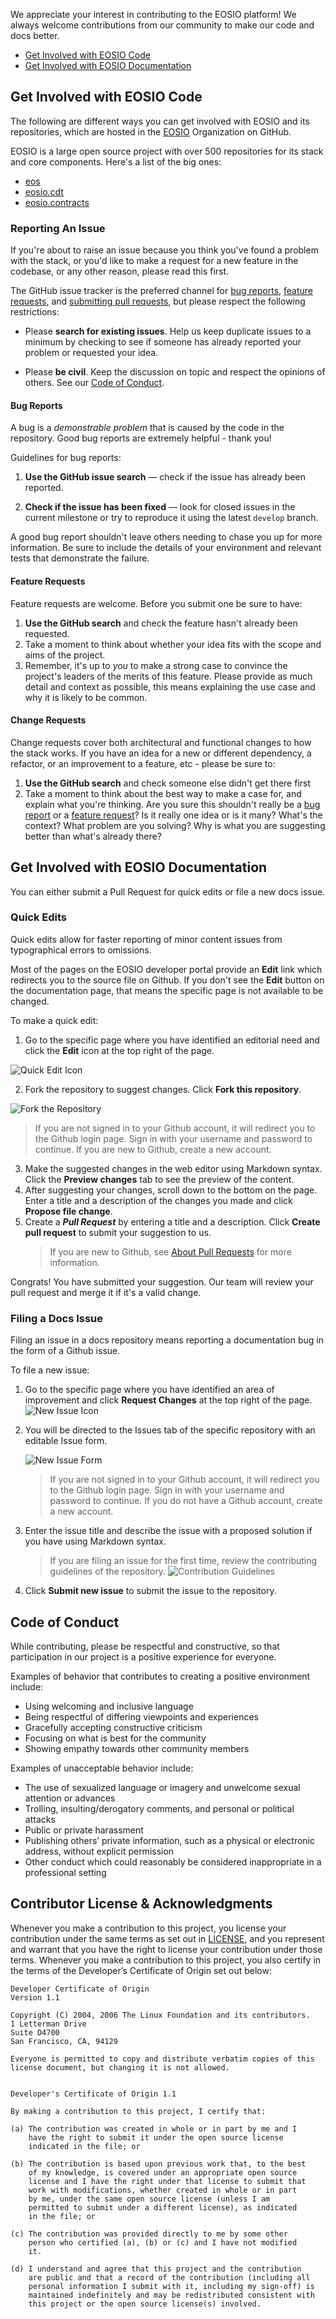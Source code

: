 We appreciate your interest in contributing to the EOSIO platform! We always welcome contributions from our community to make our code and docs better. 

* [Get Involved with EOSIO Code](#get-involved-with-eosio-code)
* [Get Involved with EOSIO Documentation](#get-involved-with-eosio-documentation)

## Get Involved with EOSIO Code

The following are different ways you can get involved with EOSIO and its repositories, which are hosted in the [EOSIO](https://github.com/EOSIO) Organization on GitHub. 

EOSIO is a large open source project with over 500 repositories for its stack and core components. Here's a list of the big ones:

* [eos](https://github.com/EOSIO/eos)
* [eosio.cdt](https://github.com/EOSIO/eosio.cdt)
* [eosio.contracts](https://github.com/EOSIO/eosio.contracts)

### Reporting An Issue
If you're about to raise an issue because you think you've found a problem with the stack, or you'd like to make a request for a new feature in the codebase, or any other reason, please read this first.

The GitHub issue tracker is the preferred channel for [bug reports](#bug-reports), [feature requests](#feature-requests), and [submitting pull requests](#submitting-pull-requests), but please respect the following restrictions:

* Please **search for existing issues**. Help us keep duplicate issues to a minimum by checking to see if someone has already reported your problem or requested your idea.

* Please **be civil**. Keep the discussion on topic and respect the opinions of others. See our [Code of Conduct](#code-of-conduct).

#### Bug Reports

A bug is a _demonstrable problem_ that is caused by the code in the repository. Good bug reports are extremely helpful - thank you!

Guidelines for bug reports:

1. **Use the GitHub issue search** &mdash; check if the issue has already been
   reported.

1. **Check if the issue has been fixed** &mdash; look for closed issues in the
   current milestone or try to reproduce it
   using the latest `develop` branch.

A good bug report shouldn't leave others needing to chase you up for more information. Be sure to include the details of your environment and relevant tests that demonstrate the failure.


#### Feature Requests

Feature requests are welcome. Before you submit one be sure to have:

1. **Use the GitHub search** and check the feature hasn't already been requested.
1. Take a moment to think about whether your idea fits with the scope and aims of the project.
1. Remember, it's up to *you* to make a strong case to convince the project's leaders of the merits of this feature. Please provide as much detail and context as possible, this means explaining the use case and why it is likely to be common.

#### Change Requests

Change requests cover both architectural and functional changes to how the stack works. If you have an idea for a new or different dependency, a refactor, or an improvement to a feature, etc - please be sure to:

1. **Use the GitHub search** and check someone else didn't get there first
1. Take a moment to think about the best way to make a case for, and explain what you're thinking. Are you sure this shouldn't really be
   a [bug report](#bug-reports) or a [feature request](#feature-requests)?  Is it really one idea or is it many? What's the context? What problem are you solving? Why is what you are suggesting better than what's already there?

## Get Involved with EOSIO Documentation 



You can either submit a Pull Request for quick edits or file a new docs issue.

### Quick Edits
Quick edits allow for faster reporting of minor content issues from typographical errors to omissions.

Most of the pages on the EOSIO developer portal provide an **Edit** link which redirects you to the source file on Github. If you don't see the **Edit** button on the documentation page, that means the specific page is not available to be changed.

To make a quick edit:


1. Go to the specific page where you have identified an editorial need and click the **Edit** icon at the top right of the page.

![Quick Edit Icon](./images/quick-edits-1.png)

2. Fork the repository to suggest changes. Click **Fork this repository**.

![Fork the Repository](./images/quick-edits-2.png)

> If you are not signed in to your Github account, it will redirect you to the Github login page. Sign in with your username and password to continue. If you are new to Github, create a new account.


3. Make the suggested changes in the web editor using Markdown syntax. Click the **Preview changes** tab to see the preview of the content.
4. After suggesting your changes, scroll down to the bottom on the page. Enter a title and a description of the changes you made and click **Propose file change**.
5. Create a ***Pull Request*** by entering a title and a description. Click **Create pull request** to submit your suggestion to us.
   > If you are new to Github, see [About Pull Requests](https://help.github.com/en/github/collaborating-with-issues-and-pull-requests/about-pull-requests) for more information.

Congrats! You have submitted your suggestion. Our team will review your pull request and merge it if it's a valid change.


### Filing a Docs Issue
Filing an issue in a docs repository means reporting a documentation bug in the form of a Github issue.

To file a new issue:

1. Go to the specific page where you have identified an area of improvement and click **Request Changes** at the top right of the page.
   ![New Issue Icon](./images/file-issues-1.png)
2. You will be directed to the Issues tab of the specific repository with an editable Issue form.

   ![New Issue Form](./images/file-issues-2.png)
   > If you are not signed in to your Github account, it will redirect you to the Github login page. Sign in with your username and password to continue. If you do not have a Github account, create a new account.
3. Enter the issue title and describe the issue with a proposed solution if you have using Markdown syntax.
   > If you are filing an issue for the first time, review the contributing guidelines of the repository.
   ![Contribution Guidelines](./images/file-issues-3.png)
4. Click **Submit new issue** to submit the issue to the repository.


## Code of Conduct

While contributing, please be respectful and constructive, so that participation in our project is a positive experience for everyone.

Examples of behavior that contributes to creating a positive environment include:
- Using welcoming and inclusive language
- Being respectful of differing viewpoints and experiences
- Gracefully accepting constructive criticism
- Focusing on what is best for the community
- Showing empathy towards other community members

Examples of unacceptable behavior include:
- The use of sexualized language or imagery and unwelcome sexual attention or advances
- Trolling, insulting/derogatory comments, and personal or political attacks
- Public or private harassment
- Publishing others’ private information, such as a physical or electronic address, without explicit permission
- Other conduct which could reasonably be considered inappropriate in a professional setting


## Contributor License & Acknowledgments

Whenever you make a contribution to this project, you license your contribution under the same terms as set out in [LICENSE](./LICENSE), and you represent and warrant that you have the right to license your contribution under those terms.  Whenever you make a contribution to this project, you also certify in the terms of the Developer’s Certificate of Origin set out below:

```
Developer Certificate of Origin
Version 1.1

Copyright (C) 2004, 2006 The Linux Foundation and its contributors.
1 Letterman Drive
Suite D4700
San Francisco, CA, 94129

Everyone is permitted to copy and distribute verbatim copies of this
license document, but changing it is not allowed.


Developer's Certificate of Origin 1.1

By making a contribution to this project, I certify that:

(a) The contribution was created in whole or in part by me and I
    have the right to submit it under the open source license
    indicated in the file; or

(b) The contribution is based upon previous work that, to the best
    of my knowledge, is covered under an appropriate open source
    license and I have the right under that license to submit that
    work with modifications, whether created in whole or in part
    by me, under the same open source license (unless I am
    permitted to submit under a different license), as indicated
    in the file; or

(c) The contribution was provided directly to me by some other
    person who certified (a), (b) or (c) and I have not modified
    it.

(d) I understand and agree that this project and the contribution
    are public and that a record of the contribution (including all
    personal information I submit with it, including my sign-off) is
    maintained indefinitely and may be redistributed consistent with
    this project or the open source license(s) involved.
```



